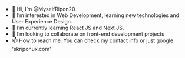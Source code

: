 - 👋 Hi, I’m @MyselfRipon20
- 👀 I’m interested in Web Development, learning new technologies and User Experience Design.
- 🌱 I’m currently learning React JS and Next JS.
- 💞️ I’m looking to collaborate on front-end development projects
- 📫 How to reach me: You can check my contact info or just google 'skriponux.com'

<!---
MyselfRipon20/MyselfRipon20 is a ✨ special ✨ repository because its `README.md` (this file) appears on your GitHub profile.
You can click the Preview link to take a look at your changes.
--->
